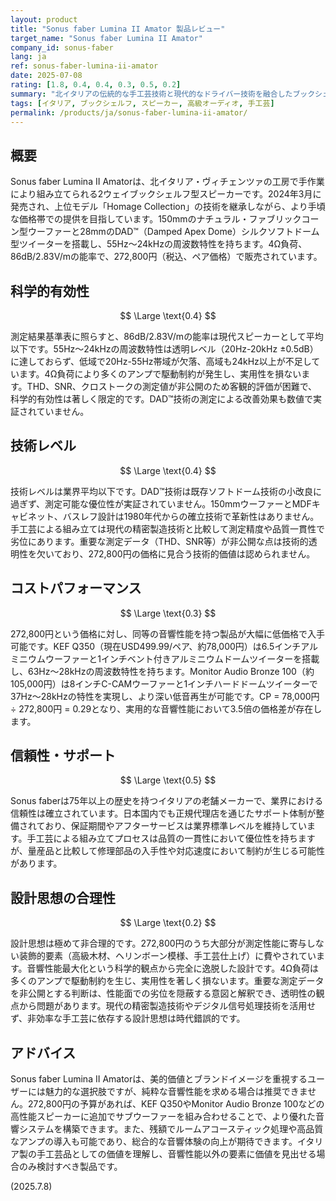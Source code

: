 ```yaml
---
layout: product
title: "Sonus faber Lumina II Amator 製品レビュー"
target_name: "Sonus faber Lumina II Amator"
company_id: sonus-faber
lang: ja
ref: sonus-faber-lumina-ii-amator
date: 2025-07-08
rating: [1.8, 0.4, 0.4, 0.3, 0.5, 0.2]
summary: "北イタリアの伝統的な手工芸技術と現代的なドライバー技術を融合したブックシェルフ型スピーカー。美しい木製仕上げとDAD™ツイーターを特徴とするが、272,800円という価格は同等性能を1/4の価格で提供する製品が存在する市場において、コストパフォーマンス面で大きな課題を抱えている。"
tags: [イタリア, ブックシェルフ, スピーカー, 高級オーディオ, 手工芸]
permalink: /products/ja/sonus-faber-lumina-ii-amator/
---
```


## 概要

Sonus faber Lumina II Amatorは、北イタリア・ヴィチェンツァの工房で手作業により組み立てられる2ウェイブックシェルフ型スピーカーです。2024年3月に発売され、上位モデル「Homage Collection」の技術を継承しながら、より手頃な価格帯での提供を目指しています。150mmのナチュラル・ファブリックコーン型ウーファーと28mmのDAD™（Damped Apex Dome）シルクソフトドーム型ツイーターを搭載し、55Hz～24kHzの周波数特性を持ちます。4Ω負荷、86dB/2.83V/mの能率で、272,800円（税込、ペア価格）で販売されています。

## 科学的有効性

$$ \Large \text{0.4} $$

測定結果基準表に照らすと、86dB/2.83V/mの能率は現代スピーカーとして平均以下です。55Hz～24kHzの周波数特性は透明レベル（20Hz-20kHz ±0.5dB）に達しておらず、低域で20Hz-55Hz帯域が欠落、高域も24kHz以上が不足しています。4Ω負荷により多くのアンプで駆動制約が発生し、実用性を損ないます。THD、SNR、クロストークの測定値が非公開のため客観的評価が困難で、科学的有効性は著しく限定的です。DAD™技術の測定による改善効果も数値で実証されていません。

## 技術レベル

$$ \Large \text{0.4} $$

技術レベルは業界平均以下です。DAD™技術は既存ソフトドーム技術の小改良に過ぎず、測定可能な優位性が実証されていません。150mmウーファーとMDFキャビネット、バスレフ設計は1980年代からの確立技術で革新性はありません。手工芸による組み立ては現代の精密製造技術と比較して測定精度や品質一貫性で劣位にあります。重要な測定データ（THD、SNR等）が非公開な点は技術的透明性を欠いており、272,800円の価格に見合う技術的価値は認められません。

## コストパフォーマンス

$$ \Large \text{0.3} $$

272,800円という価格に対し、同等の音響性能を持つ製品が大幅に低価格で入手可能です。KEF Q350（現在USD499.99/ペア、約78,000円）は6.5インチアルミニウムウーファーと1インチベント付きアルミニウムドームツイーターを搭載し、63Hz～28kHzの周波数特性を持ちます。Monitor Audio Bronze 100（約105,000円）は8インチC-CAMウーファーと1インチハードドームツイーターで37Hz～28kHzの特性を実現し、より深い低音再生が可能です。CP = 78,000円 ÷ 272,800円 = 0.29となり、実用的な音響性能において3.5倍の価格差が存在します。

## 信頼性・サポート

$$ \Large \text{0.5} $$

Sonus faberは75年以上の歴史を持つイタリアの老舗メーカーで、業界における信頼性は確立されています。日本国内でも正規代理店を通じたサポート体制が整備されており、保証期間やアフターサービスは業界標準レベルを維持しています。手工芸による組み立てプロセスは品質の一貫性において優位性を持ちますが、量産品と比較して修理部品の入手性や対応速度において制約が生じる可能性があります。

## 設計思想の合理性

$$ \Large \text{0.2} $$

設計思想は極めて非合理的です。272,800円のうち大部分が測定性能に寄与しない装飾的要素（高級木材、ヘリンボーン模様、手工芸仕上げ）に費やされています。音響性能最大化という科学的観点から完全に逸脱した設計です。4Ω負荷は多くのアンプで駆動制約を生じ、実用性を著しく損ないます。重要な測定データを非公開とする判断は、性能面での劣位を隠蔽する意図と解釈でき、透明性の観点から問題があります。現代の精密製造技術やデジタル信号処理技術を活用せず、非効率な手工芸に依存する設計思想は時代錯誤的です。

## アドバイス

Sonus faber Lumina II Amatorは、美的価値とブランドイメージを重視するユーザーには魅力的な選択肢ですが、純粋な音響性能を求める場合は推奨できません。272,800円の予算があれば、KEF Q350やMonitor Audio Bronze 100などの高性能スピーカーに追加でサブウーファーを組み合わせることで、より優れた音響システムを構築できます。また、残額でルームアコースティック処理や高品質なアンプの導入も可能であり、総合的な音響体験の向上が期待できます。イタリア製の手工芸品としての価値を理解し、音響性能以外の要素に価値を見出せる場合のみ検討すべき製品です。

(2025.7.8)